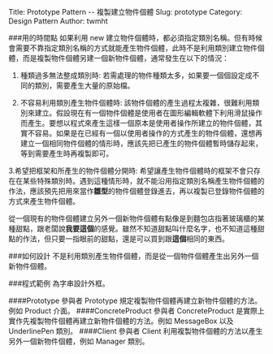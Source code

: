 Title: Prototype Pattern -- 複製建立物件個體
Slug: prototype
Category: Design Pattern
Author: twmht

###用的時間點
如果利用 new 建立物件個體時，都必須指定類別名稱。但有時候會需要不靠指定類別名稱的方式就能產生物件個體，此時不是利用類別建立物件個體，而是複製物件個體另建一個新物件個體，通常發生在以下的情況：

1. 種類過多無法整成類別時: 
若需處理的物件種類太多，如果要一個個設定成不同的類別，需要產生大量的原始檔。

2. 不容易利用類別產生物件個體時:
該物件個體的產生過程太複雜，很難利用類別來建立。假設現在有一個物件個體是使用者在圖形編輯軟體下利用滑鼠操作而產生。要想以程式來產生這樣一個原本是使用者操作所建立的物件個體，其實不容易。如果是在已經有一個以使用者操作的方式產生的物件個體，還想再建立一個相同物件個體的情形時，應該先把已產生的物件個體暫時儲存起來，等到需要產生時再複製即可。

3.希望把框架和所產生的物件個體分開時:
希望讓產生物件個體時的框架不會只存在在某些特殊類別時。遇到這種情形時，就不能沿用指定類別名稱產生物件個體的作法，應該預先把用來當作**雛型**的物件個體登錄進去，再以複製已登錄物件個體的方式來產生物件個體。

從一個現有的物件個體建立另外一個新物件個體有點像是到麵包店指著玻璃櫃的某種甜點，跟老闆說**我要這個**的感覺。雖然不知道甜點叫什麼名字，也不知道這種甜點的作法，但只要一指眼前的甜點，還是可以買到跟**這個**相同的東西。

###如何設計
不是利用類別產生物件個體，而是從一個物件個體產生出另外一個新物件個體。

###程式範例
為字串設計外框。

<script src="https://gist.github.com/twmht/515d53540f78886bdebb.js"></script>

####Prototype 參與者
Prototype 規定複製物件個體再建立新物件個體的方法。例如 Product 介面。
####ConcreteProduct 參與者
ConcreteProduct 是實際上實作先複製物件個體再建立新物件個體的方法。例如 MessageBox 以及 UnderlinePen 類別。
####Client 參與者
Client 利用複製物件個體的方法以產生另外一個新物件個體，例如 Manager 類別。
